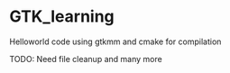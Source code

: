 # GTK_learning
Helloworld code using gtkmm and cmake for compilation


TODO: Need file cleanup and many more 
